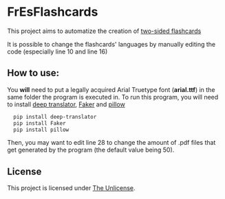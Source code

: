 # FrEsFlashcards

This project aims to automatize the creation of [two-sided flashcards](https://en.wikipedia.org/wiki/Flashcard)

It is possible to change the flashcards' languages by manually editing the code (especially line 10 and line 16)
## How to use:

You **will** need to put a legally acquired Arial Truetype font (**arial.ttf**) in the same folder the program is executed in.
To run this program, you will need to install [deep translator](https://pypi.org/project/deep-translator/), [Faker](https://pypi.org/project/Faker/) and [pillow](https://pypi.org/project/pillow/)
```bash
  pip install deep-translator
  pip install Faker
  pip install pillow
```
Then, you may want to edit line 28 to change the amount of .pdf files that get generated by the program (the default value being 50).
    
## License

This project is licensed under [The Unlicense](https://choosealicense.com/licenses/unlicense/).
